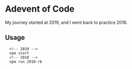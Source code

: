 # Adevent of Code 

My journey started at 2019, and I went back to practice 2018. 

## Usage 

```
  <!-- 2019 -->
  npm start
  <!-- 2018 -->
  npm run 2018-rb
```